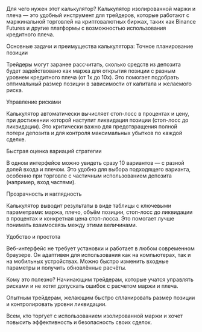 Для чего нужен этот калькулятор?
Калькулятор изолированной маржи и плеча — это удобный инструмент для трейдеров, которые работают с маржинальной торговлей на криптовалютных биржах, таких как Binance Futures и другие платформы с возможностью использования кредитного плеча.

Основные задачи и преимущества калькулятора:
Точное планирование позиции

Трейдеры могут заранее рассчитать, сколько средств из депозита будет задействовано как маржа для открытия позиции с разным уровнем кредитного плеча (от 1x до 10x). Это помогает подобрать оптимальный размер позиции в зависимости от капитала и желаемого риска.

Управление рисками

Калькулятор автоматически вычисляет стоп-лосс в процентах и цену, при достижении которой наступит ликвидация позиции (стоп-лосс до ликвидации). Это критически важно для предотвращения полной потери депозита и для контроля максимальных убытков по каждой сделке.

Быстрая оценка вариаций стратегии

В одном интерфейсе можно увидеть сразу 10 вариантов — с разной долей входа и плечом. Это удобно для выбора подходящего варианта, особенно при торговле с частичным использованием депозита (например, вход частями).

Прозрачность и наглядность

Калькулятор выводит результаты в виде таблицы с ключевыми параметрами: маржа, плечо, объём позиции, стоп-лосс до ликвидации в процентах и конкретная цена стоп-лосса. Это помогает лучше понимать взаимосвязь между этими величинами.

Удобство и простота

Веб-интерфейс не требует установки и работает в любом современном браузере. Он адаптивен для использования как на компьютерах, так и на мобильных устройствах. Можно быстро изменить входные параметры и получить обновлённые расчёты.

Кому это полезно?
Начинающим трейдерам, которые учатся управлять рисками и не хотят допускать ошибок с расчетом маржи и плеча.

Опытным трейдерам, желающим быстро спланировать размер позиции и контролировать уровни ликвидации.

Всем, кто торгует с использованием изолированной маржи и хочет повысить эффективность и безопасность своих сделок.
